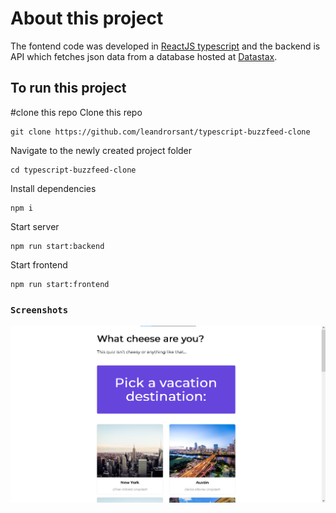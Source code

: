 # About this project
The fontend code was developed in [ReactJS typescript](https://react.dev/learn/typescript) and the backend is API which fetches json data from a database hosted at
[Datastax](https://www.datastax.com/).

## To run this project

#clone this repo
Clone this repo
```
git clone https://github.com/leandrorsant/typescript-buzzfeed-clone
```

Navigate to the newly created project folder
```
cd typescript-buzzfeed-clone
```

Install dependencies
```
npm i
```

Start server
```
npm run start:backend
```

Start frontend
```
npm run start:frontend
```

### `Screenshots`
<img src='https://raw.githubusercontent.com/leandrorsant/typescript-buzzfeed-clone/master/screenshots/typescript-buzzfeed-clone-screenshot1.png' />
